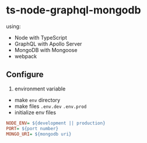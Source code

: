 # ts-node-graphql-mongodb

using:

- Node with TypeScript
- GraphQL with Apollo Server
- MongoDB with Mongoose
- webpack

## Configure

1. environment variable

- make `env` directory
- make files `.env.dev` `.env.prod`
- initialize env files

```ini
NODE_ENV= ${development || production}
PORT= ${port number}
MONGO_URI= ${mongodb uri}
```
